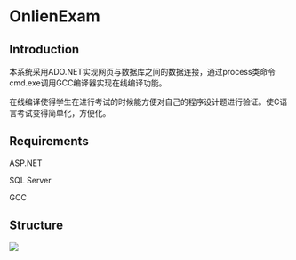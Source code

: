 # OnlienExam  
## Introduction  
本系统采用ADO.NET实现网页与数据库之间的数据连接，通过process类命令cmd.exe调用GCC编译器实现在线编译功能。  

在线编译使得学生在进行考试的时候能方便对自己的程序设计题进行验证。使C语言考试变得简单化，方便化。  
## Requirements  
ASP.NET  

SQL Server  

GCC  
## Structure  
![](http://49.232.214.211/lc.png)
